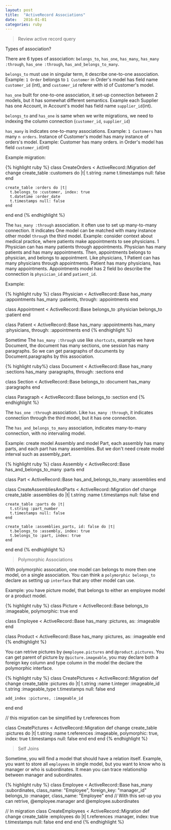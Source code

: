 ```yaml
---
layout: post
title:  "ActiveRecord Associations"
date:   2016-01-01
categories: ruby
---
```


> Review active record query

Types of association?

There are 6 types of association: `belongs_to`, `has_one`, `has_many`, `has_many :through`, `has_one :through`, `has_and_belongs_to_many`.

`belongs_to` must use in singular term, it describe one-to-one association. Example: `1 Order` belongs to `1 Customer`
in Order's model has field name `customer_id` (int), and `customer_id` referer with id of Customer's model.

`has_one` built for one-to-one association, it set-up connection between 2 models, but it has somewhat different semantics.
Example each Supplier has one Account, in Account's model has field name `supplier_id`(int).

`belongs_to` and `has_one` is same when we write migrations, we need to indexing the column connection (`customer_id`, `supplier_id`)

`has_many` is indicates one-to-many associations. Example: `1 Customers` has many `n orders`. Instance of Customer's model has many instance of orders's model.
Example: Customer has many orders. in Order's model has field `customer_id`(int)

Example migration:

{% highlight ruby %}
class CreateOrders < ActiveRecord::Migration
  def change
    create_table :customers do |t|
      t.string :name
      t.timestamps null: false
    end

    create_table :orders do |t|
      t.belongs_to :customer, index: true
      t.datetime :order_date
      t.timestamps null: false
    end
  end
end
{% endhighlight %}

The `has_many :through` association. it often use to set up many-to-many connection. It indicates One model can be matched with many instance other model `through` the third model.
Example: consider context about medical practice, where patients make appointments to see physicians. 1 Physician can has many patients through appointments. Physician has many patients and has many appointments. Then, appointments belongs to physician, and belongs to appointment. Like physicians, 1 Patient can has many physicians through appointments. Patient has many physicians, has many appointments.
Appointments model has 2 field bo describe the connection is `physician_id` and `patient_id`.

Example:

{% highlight ruby %}
class Physician < ActiveRecord::Base
  has_many :appointments
  has_many :patients, through: :appointments
end

class Appointment < ActiveRecord::Base
  belongs_to :physician
  belongs_to :patient
end

class Patient < ActiveRecord::Base
  has_many :appointments
  has_many :physicians, through: :appointments
end
{% endhighlight %}

Sometime The `has_many :through` use like `shortcuts`, example we have Document, the document has many sections, one session has many paragraphs. So we can get paragraphs of ducuments by Document.paragraphs by this association.

{% highlight ruby%}
class Document < ActiveRecord::Base
  has_many :sections
  has_many :paragraphs, through: :sections
end

class Section < ActiveRecord::Base
  belongs_to :document
  has_many :paragraphs
end

class Paragraph < ActiveRecord::Base
  belongs_to :section
end
{% endhighlight %}

The `has_one :through` association. Like `has_many :through`, it indicates connection through the third model, but it has one connection.

The `has_and_belongs_to_many` association, indicates many-to-many connection, with no intervaling model.

Example: create model Assembly and model Part, each assembly has many parts, and each part has many assemblies. But we don't need create model interval such as assembly_part.

{% highlight ruby %}
class Assembly < ActiveRecord::Base
  has_and_belongs_to_many :parts
end

class Part < ActiveRecord::Base
  has_and_belongs_to_many :assemblies
end

class CreateAssembliesAndParts < ActiveRecord::Migration
  def change
    create_table :assemblies do |t|
      t.string :name
      t.timestamps null: false
    end

    create_table :parts do |t|
      t.string :part_number
      t.timestamps null: false
    end

    create_table :assemblies_parts, id: false do |t|
      t.belongs_to :assembly, index: true
      t.belongs_to :part, index: true
    end
  end
end
{% endhighlight %}

> Polymorphic Associations

With polymorphic assocation, one model can belongs to more then one model, on a single association. You can think a `polymorphic belongs_to` declare as setting up `interface` that any other model can use.

Example: you have picture model, that belongs to either an employee model or a product model.

{% highlight ruby %}
class Picture < ActiveRecord::Base
  belongs_to :imageable, polymorphic: true
end

class Employee < ActiveRecord::Base
  has_many :pictures, as: :imageable
end

class Product < ActiveRecord::Base
  has_many :pictures, as: :imageable
end
{% endhighlight %}

You can retrive pictures by `@employee.pictures` and `@product.pictures`.
You can get parent of picture by `@picture.imageable`, you may declare both a foreign key column and type column in the model the declare the polymorphic interface.

{% highlight ruby %}
class CreatePictures < ActiveRecord::Migration
  def change
    create_table :pictures do |t|
      t.string :name
      t.integer :imageable_id
      t.string :imageable_type
      t.timestamps null: false
    end

    add_index :pictures, :imageable_id
  end
end

// this migration can be simplified by t.references from

class CreatePictures < ActiveRecord::Migration
  def change
    create_table :pictures do |t|
      t.string :name
      t.references :imageable, polymorphic: true, index: true
      t.timestamps null: false
    end
  end
end
{% endhighlight %}

> Self Joins

Sometime, you will find a model that should have a relation itself. Example, you want to store all `employees` in single model, but you want to know who is manager or who is subordinates. It mean you can trace relationship between manager and subordinates.

{% highlight ruby %}
class Employee < ActiveRecord::Base
  has_many :subordinates, class_name: "Employee", foreign_key: "manager_id"
  belongs_to :manager, class_name: "Employee"
end
// With this set-up you can retrive, @employee.manager and @employee.subordinates

// In migration
class CreateEmployees < ActiveRecord::Migration
  def change
    create_table :employees do |t|
      t.references :manager, index: true
      t.timestamps null: false
    end
  end
end
{% endhighlight %}

